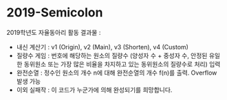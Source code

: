 # 2019-Semicolon
2019학년도 자율동아리 활동 결과물 :
 - 내신 계산기 : v1 (Origin), v2 (Main), v3 (Shorten), v4 (Custom)
 - 질량수 게임 : 번호에 해당하는 원소의 질량수 (양성자 수 + 중성자 수, 안정된 유일한 동위원소 또는 가장 많은 비율을 차지하고 있는 동위원소의 질량수로 처리) 입력
 - 완전순열 : 정수인 원소의 개수 n에 대해 완전순열의 개수 f(n)를 출력. Overflow 발생 가능
 - 이외 실패작 : 이 코드가 누군가에 의해 완성되기를 희망합니다.
